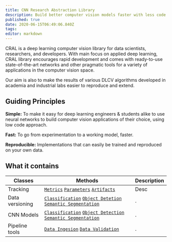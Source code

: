```yaml
---
title: CNN Research Abstraction Library
description: Build better computer vision models faster with less code.
published: true
date: 2020-06-15T06:49:06.840Z
tags: 
editor: markdown
---
```


CRAL is a deep learning computer vision library for data scientists, researchers, and developers. With main focus on applied deep learning, CRAL library encourages rapid development and comes with ready-to-use state-of-the-art networks and other pragmatic tools for a variety of applications in the computer vision space.

Our aim is also to make the results of various DLCV algorithms developed in academia and industrial labs easier to reproduce and extend.

## Guiding Principles

**Simple:** To make it easy for deep learning engineers & students alike to use neural networks to build computer vision applications of their choice, using low code approach.

**Fast:** To go from experimentation to a working model, faster.

**Reproducible:** Implementations that can easily be trained and reproduced on your own data.

## What it contains
| Classes | Methods | Description |
|---|---|---|
| Tracking | [`Metrics`]() [`Parameters`]() [`Artifacts`]() | Desc |
| Data versioning | [`Classification`]() [`Object Detetion`]() [`Semantic Segmentation`]() | . |
| CNN Models | [`Classification`]() [`Object Detection`]() [`Semantic Segmentation`]() | .|
| Pipeline tools | [`Data Ingesion`]() [`Data Validation`]() | . |
